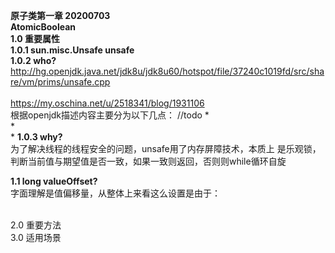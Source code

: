 **原子类第一章 20200703**
<br>**AtomicBoolean**
<br>**1.0 重要属性**
<br>**1.0.1 sun.misc.Unsafe unsafe**
<br>**1.0.2 who?**
http://hg.openjdk.java.net/jdk8u/jdk8u60/hotspot/file/37240c1019fd/src/share/vm/prims/unsafe.cpp
<br>
<br>https://my.oschina.net/u/2518341/blog/1931106
<br>根据openjdk描述内容主要分为以下几点：
//todo
*  
*  
*
**1.0.3 why?**
<br> 为了解决线程的线程安全的问题，unsafe用了内存屏障技术，本质上
是乐观锁，判断当前值与期望值是否一致，如果一致则返回，否则则while循环自旋

**1.1 long valueOffset?**
<br>字面理解是值偏移量，从整体上来看这么设置是由于：


<br>2.0 重要方法
<br>3.0 适用场景
